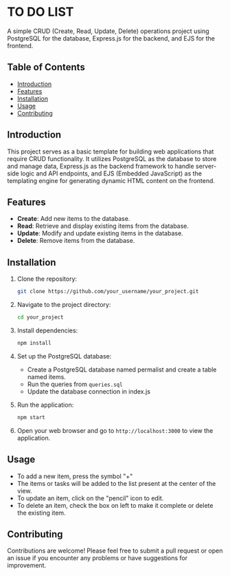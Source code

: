 # TO DO LIST

A simple CRUD (Create, Read, Update, Delete) operations project using PostgreSQL for the database, Express.js for the backend, and EJS for the frontend.

## Table of Contents

- [Introduction](#introduction)
- [Features](#features)
- [Installation](#installation)
- [Usage](#usage)
- [Contributing](#contributing)

## Introduction

This project serves as a basic template for building web applications that require CRUD functionality. It utilizes PostgreSQL as the database to store and manage data, Express.js as the backend framework to handle server-side logic and API endpoints, and EJS (Embedded JavaScript) as the templating engine for generating dynamic HTML content on the frontend.

## Features

- **Create**: Add new items to the database.
- **Read**: Retrieve and display existing items from the database.
- **Update**: Modify and update existing items in the database.
- **Delete**: Remove items from the database.

## Installation

1. Clone the repository:

   ```bash
   git clone https://github.com/your_username/your_project.git
2. Navigate to the project directory:

   ```bash
   cd your_project
3. Install dependencies:

   ```bash
   npm install
4. Set up the PostgreSQL database:
   
   - Create a PostgreSQL database named permalist and create a table named items.
   - Run the queries from `queries.sql`
   - Update the database connection in index.js
5. Run the application:

   ```bash
   npm start
6. Open your web browser and go to `http://localhost:3000` to view the application.

## Usage

- To add a new item, press the symbol "+" 
- The items or tasks will be added to the list present at the center of the view.
- To update an item, click on the "pencil" icon to edit.
- To delete an item, check the box on left to make it complete or delete the existing item.

## Contributing
Contributions are welcome! Please feel free to submit a pull request or open an issue if you encounter any problems or have suggestions for improvement.
   
